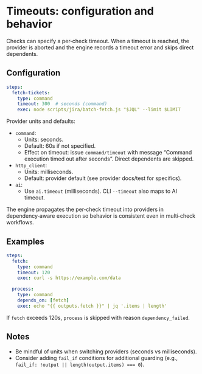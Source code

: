 # Timeouts: configuration and behavior

Checks can specify a per‑check timeout. When a timeout is reached, the provider is aborted and the engine records a timeout error and skips direct dependents.

## Configuration

```yaml
steps:
  fetch-tickets:
    type: command
    timeout: 300  # seconds (command)
    exec: node scripts/jira/batch-fetch.js "$JQL" --limit $LIMIT
```

Provider units and defaults:

- `command`:
  - Units: seconds.
  - Default: 60s if not specified.
  - Effect on timeout: issue `command/timeout` with message “Command execution timed out after <N> seconds”. Direct dependents are skipped.
- `http_client`:
  - Units: milliseconds.
  - Default: provider default (see provider docs/test for specifics).
- `ai`:
  - Use `ai.timeout` (milliseconds). CLI `--timeout` also maps to AI timeout.

The engine propagates the per‑check timeout into providers in dependency‑aware execution so behavior is consistent even in multi‑check workflows.

## Examples

```yaml
steps:
  fetch:
    type: command
    timeout: 120
    exec: curl -s https://example.com/data

  process:
    type: command
    depends_on: [fetch]
    exec: echo "{{ outputs.fetch }}" | jq '.items | length'
```

If `fetch` exceeds 120s, `process` is skipped with reason `dependency_failed`.

## Notes

- Be mindful of units when switching providers (seconds vs milliseconds).
- Consider adding `fail_if` conditions for additional guarding (e.g., `fail_if: !output || length(output.items) === 0`).

